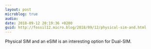 ```yaml
---
layout: post
microblog: true
audio: 
date: 2018-09-12 20:19:36 +0200
guid: http://fossil12.micro.blog/2018/09/12/physical-sim-and.html
---
```

Physical SIM and an eSIM is an interesting option for Dual-SIM.
